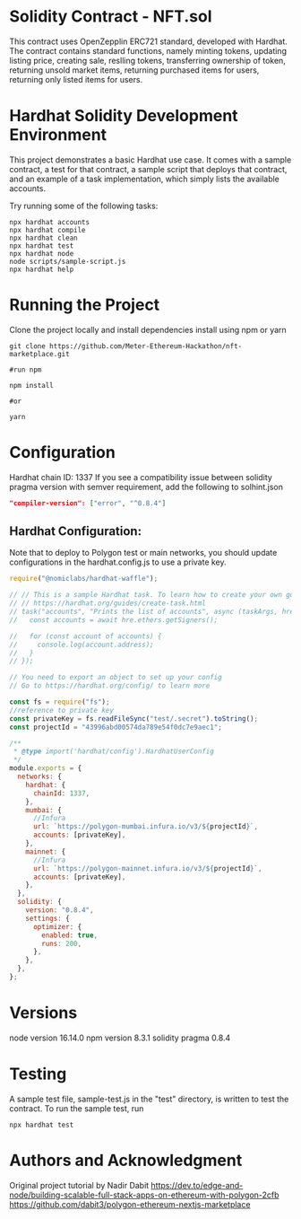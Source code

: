 # Solidity Contract - NFT.sol

This contract uses OpenZepplin ERC721 standard, developed with Hardhat.
The contract contains standard functions, namely minting tokens, updating listing price, creating sale, reslling tokens, transferring ownership of token, returning unsold market items, returning purchased items for users, returning only listed items for users. 

# Hardhat Solidity Development Environment 

This project demonstrates a basic Hardhat use case. It comes with a sample contract, a test for that contract, a sample script that deploys that contract, and an example of a task implementation, which simply lists the available accounts.

Try running some of the following tasks:

```shell
npx hardhat accounts
npx hardhat compile
npx hardhat clean
npx hardhat test
npx hardhat node
node scripts/sample-script.js
npx hardhat help
```
# Running the Project
Clone the project locally and install dependencies
install using npm or yarn

```shell
git clone https://github.com/Meter-Ethereum-Hackathon/nft-marketplace.git

#run npm 

npm install 

#or

yarn

```
# Configuration
Hardhat chain ID: 1337
If you see a compatibility issue between solidity pragma version with semver requirement, add the following to solhint.json

```JSON
"compiler-version": ["error", "^0.8.4"] 

```

## Hardhat Configuration:

Note that to deploy to Polygon test or main networks, you should update configurations in the hardhat.config.js to use a private key. 


```JavaScript
require("@nomiclabs/hardhat-waffle");

// // This is a sample Hardhat task. To learn how to create your own go to
// // https://hardhat.org/guides/create-task.html
// task("accounts", "Prints the list of accounts", async (taskArgs, hre) => {
//   const accounts = await hre.ethers.getSigners();

//   for (const account of accounts) {
//     console.log(account.address);
//   }
// });

// You need to export an object to set up your config
// Go to https://hardhat.org/config/ to learn more

const fs = require("fs");
//reference to private key
const privateKey = fs.readFileSync("test/.secret").toString();
const projectId = "43996abd00574da789e54f0dc7e9aec1";

/**
 * @type import('hardhat/config').HardhatUserConfig
 */
module.exports = {
  networks: {
    hardhat: {
      chainId: 1337,
    },
    mumbai: {
      //Infura
      url: `https://polygon-mumbai.infura.io/v3/${projectId}`,
      accounts: [privateKey],
    },
    mainnet: {
      //Infura
      url: `https://polygon-mainnet.infura.io/v3/${projectId}`,
      accounts: [privateKey],
    },
  },
  solidity: {
    version: "0.8.4",
    settings: {
      optimizer: {
        enabled: true,
        runs: 200,
      },
    },
  },
};
```

# Versions
node version 16.14.0
npm version 8.3.1
solidity pragma 0.8.4

# Testing
A sample test file, sample-test.js in the "test" directory, is written to test the contract. To run the sample test, run
```shell
npx hardhat test
```

# Authors and Acknowledgment
Original project tutorial by Nadir Dabit
https://dev.to/edge-and-node/building-scalable-full-stack-apps-on-ethereum-with-polygon-2cfb
https://github.com/dabit3/polygon-ethereum-nextjs-marketplace
